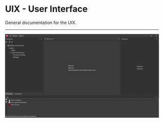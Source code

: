# UIX - User Interface

General documentation for the UIX.

___

![Studio Preview](Resources/Images/Studio.png)
